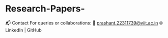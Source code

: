 # Research-Papers-


📬 Contact
For queries or collaborations:
📧 prashant.22311739@viit.ac.in
🌐 <href>LinkedIn</href> | GitHub
